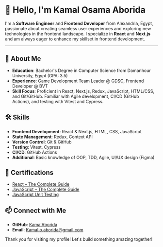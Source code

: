 # 👋 Hello, I'm Kamal Osama Aborida

I'm a **Software Engineer** and **Frontend Developer** from Alexandria, Egypt, passionate about creating seamless user experiences and exploring new technologies in the frontend landscape. I specialize in **React** and **Next.js** and am always eager to enhance my skillset in frontend development.

---

## 💼 About Me
- **Education**: Bachelor's Degree in Computer Science from Damanhour University, Egypt (GPA: 3.5)
- **Experience**: Game Development Team Leader @ GDSC, Frontend Developer @ BVT
- **Skill Focus**: Proficient in React, Next.js, Redux, JavaScript, HTML/CSS, and Git/GitHub. Familiar with Agile development, CI/CD (GitHub Actions), and testing with Vitest and Cypress.

## 🛠 Skills
- **Frontend Development**: React & Next.js, HTML, CSS, JavaScript
- **State Management**: Redux, Context API
- **Version Control**: Git & GitHub
- **Testing**: Vitest, Cypress
- **CI/CD**: GitHub Actions
- **Additional**: Basic knowledge of OOP, TDD, Agile, UI/UX design (Figma)

## 📜 Certifications
- [React – The Complete Guide](https://www.udemy.com/certificate/UC-6f748490-d48d-4f80-804f-6bc0eb1e67f0/)
- [JavaScript – The Complete Guide](https://www.udemy.com/certificate/UC-790f2ec1-da0f-4500-8395-94e33bccda9c/)
- [JavaScript Unit Testing](https://www.udemy.com/certificate/UC-a6d22115-8711-460e-9c6e-a92793a3a5a1/)

## 📫 Connect with Me
- **GitHub**: [KamalAborida](https://github.com/KamalAborida)
- **Email**: Kamal.o.aborida@gmail.com

Thank you for visiting my profile! Let's build something amazing together!
